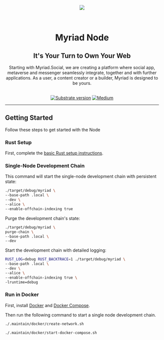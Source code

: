 <div align="center">
<img src="https://avatars.githubusercontent.com/u/80524516?s=200&v=4">
</div>
<br>
<br>

<div align="Center">
<h1>Myriad Node</h1>
<h2>It's Your Turn to Own Your Web</h2>
Starting with Myriad.Social, we are creating a platform where social app, metaverse and messenger seamlessly integrate, together and with further applications. As a user, a content creator or a builder, Myriad is designed to be yours.
<br>
<br>

[![Substrate version](https://img.shields.io/badge/Substrate-3.0.0-brightgreen?logo=Parity%20Substrate)](https://substrate.dev/)
[![Medium](https://img.shields.io/badge/Medium-Myriad-brightgreen?logo=medium)](https://medium.com/@myriadsocial.blog)
</div>

---

## Getting Started

Follow these steps to get started with the Node

### Rust Setup

First, complete the [basic Rust setup instructions](./docs/rust-setup.md).

### Single-Node Development Chain

This command will start the single-node development chain with persistent state:

```bash
./target/debug/myriad \
--base-path .local \
--dev \
--alice \
--enable-offchain-indexing true
```

Purge the development chain's state:

```bash
./target/debug/myriad \
purge-chain \
--base-path .local \
--dev
```

Start the development chain with detailed logging:

```bash
RUST_LOG=debug RUST_BACKTRACE=1 ./target/debug/myriad \
--base-path .local \
--dev \
--alice \
--enable-offchain-indexing true \
-lruntime=debug
```

### Run in Docker

First, install [Docker](https://docs.docker.com/get-docker/) and
[Docker Compose](https://docs.docker.com/compose/install/).

Then run the following command to start a single node development chain.

```bash
./.maintain/docker/create-network.sh
```

```bash
./.maintain/docker/start-docker-compose.sh
```

